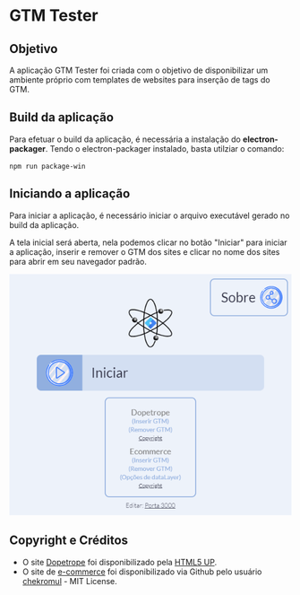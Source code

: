 # GTM Tester

## Objetivo
A aplicação GTM Tester foi criada com o objetivo de disponibilizar um ambiente próprio com templates de websites para inserção de tags do GTM.



## Build da aplicação

Para efetuar o build da aplicação, é necessária a instalação do **electron-packager**. Tendo o electron-packager instalado, basta utilziar o comando:

```
npm run package-win
```



## Iniciando a aplicação

Para iniciar a aplicação, é necessário iniciar o arquivo executável gerado no build da aplicação.

A tela inicial será aberta, nela podemos clicar no botão "Iniciar" para iniciar a aplicação, inserir e remover o GTM dos sites e clicar no nome dos sites para abrir em seu navegador padrão.

![Index da aplicação](index_app.png)



## Copyright e Créditos
- O site [Dopetrope](https://html5up.net/dopetrope) foi disponibilizado pela [HTML5 UP](https://html5up.net/).
- O site de [e-commerce](https://github.com/chekromul/uikit-ecommerce-template) foi disponibilizado via Github pelo usuário [chekromul](https://github.com/chekromul) - MIT License.